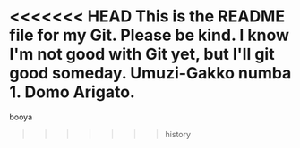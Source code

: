 <<<<<<< HEAD
This is the README file for my Git. Please be kind.
I know I'm not good with Git yet, but I'll git good someday.
Umuzi-Gakko numba 1. Domo Arigato.
=======
booya
>>>>>>> history
